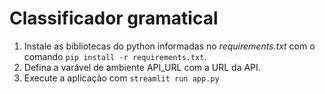# Classificador gramatical

1. Instale as bibliotecas do python informadas no *requirements.txt* com o comando `pip install -r requirements.txt`.
2. Defina a varável de ambiente API_URL com a URL da API.
3. Execute a aplicação com `streamlit run app.py`